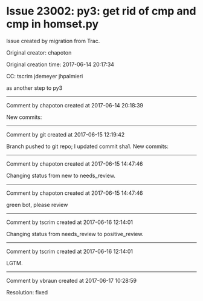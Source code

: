 # Issue 23002: py3: get rid of __cmp__ and cmp in homset.py

Issue created by migration from Trac.

Original creator: chapoton

Original creation time: 2017-06-14 20:17:34

CC:  tscrim jdemeyer jhpalmieri

as another step to py3


---

Comment by chapoton created at 2017-06-14 20:18:39

New commits:


---

Comment by git created at 2017-06-15 12:19:42

Branch pushed to git repo; I updated commit sha1. New commits:


---

Comment by chapoton created at 2017-06-15 14:47:46

Changing status from new to needs_review.


---

Comment by chapoton created at 2017-06-15 14:47:46

green bot, please review


---

Comment by tscrim created at 2017-06-16 12:14:01

Changing status from needs_review to positive_review.


---

Comment by tscrim created at 2017-06-16 12:14:01

LGTM.


---

Comment by vbraun created at 2017-06-17 10:28:59

Resolution: fixed
